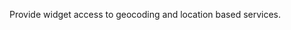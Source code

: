 <!--
@page location-providers Location Providers
@parent providers
-->

Provide widget access to geocoding and location based services.
